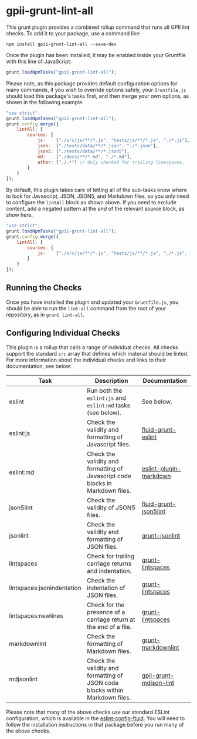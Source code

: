 # gpii-grunt-lint-all

This grunt plugin provides a combined rollup command that runs all GPII lint checks. To add it to your package, use a
command like:

```shell
npm install gpii-grunt-lint-all --save-dev
```

Once the plugin has been installed, it may be enabled inside your Gruntfile with this line of JavaScript:

```javascript
grunt.loadNpmTasks("gpii-grunt-lint-all");
```

Please note, as this package provides default configuration options for many commands, if you wish to override options
safely, your `Gruntfile.js` should load this package's tasks first, and then merge your own options, as shown in the
following example:

```javascript
"use strict";
grunt.loadNpmTasks("gpii-grunt-lint-all");
grunt.config.merge({
    lintAll: {
        sources: {
            js:    ["./src/js/**/*.js", "tests/js/**/*.js", "./*.js"],
            json:  ["./tests/data/**/*.json", "./*.json"],
            json5: ["./tests/data/**/*.json5"],
            md:    ["./docs/**/*.md", "./*.md"],
            other: ["./.*"] // Only checked for trailing linespaces.
        }
    }
});
```

By default, this plugin takes care of letting all of the sub-tasks know where to look for Javascript, JSON, JSON5, and
Markdown files, so you only need to configure the `lintAll` block as shown above.  If you need to exclude content, add a
negated pattern at the *end* of the relevant source block, as show here.

```javascript
"use strict";
grunt.loadNpmTasks("gpii-grunt-lint-all");
grunt.config.merge({
    lintAll: {
        sources: {
            js:    ["./src/js/**/*.js", "tests/js/**/*.js", "./*.js", "!./src/lib/**/*.js"]
        }
    }
});
```

## Running the Checks

Once you have installed the plugin and updated your `Gruntfile.js`, you should be able to run the `lint-all` command from
the root of your repository, as in `grunt lint-all`.

## Configuring Individual Checks

This plugin is a rollup that calls a range of individual checks.  All checks support the standard `src` array that
defines which material should be linted.  For more information about the individual checks and links to their
documentation, see below:

| Task                       | Description | Documentation |
| -------------------------- | ----------- | ------------- |
| eslint                     | Run both the `eslint:js` and `eslint:md` tasks (see below). | See below. |
| eslint:js                  | Check the validity and formatting of Javascript files. | [fluid-grunt-eslint](https://github.com/fluid-project/fluid-grunt-eslint) |
| eslint:md                  | Check the validity and formatting of Javascript code blocks in Markdown files. | [eslint-plugin-markdown](https://github.com/eslint/eslint-plugin-markdown) |
| json5lint                  | Check the validity of JSON5 files. | [fluid-grunt-json5lint](https://github.com/fluid-project/fluid-grunt-json5lint) |
| jsonlint                   | Check the validity and formatting of JSON files. | [grunt-jsonlint](https://github.com/brandonramirez/grunt-jsonlint) |
| lintspaces                 | Check for trailing carriage returns and indentation. | [grunt-lintspaces](https://github.com/schorfES/grunt-lintspaces) |
| lintspaces:jsonindentation | Check the indentation of JSON files. | [grunt-lintspaces](https://github.com/schorfES/grunt-lintspaces) |
| lintspaces:newlines        | Check for the presence of a carriage return at the end of a file. | [grunt-lintspaces](https://github.com/schorfES/grunt-lintspaces) |
| markdownlint               | Check the formatting of Markdown files. | [grunt-markdownlint](https://github.com/sagiegurari/grunt-markdownlint) |
| mdjsonlint                 | Check the validity and formatting of JSON code blocks within Markdown files. | [gpii-grunt-mdjson-lint](https://github.com/GPII/gpii-grunt-mdjson-lint) |

Please note that many of the above checks use our standard ESLint configuration, which is available in the
[eslint-config-fluid](https://github.com/fluid-project/eslint-config-fluid).  You will need to follow the installation
instructions in that package before you run many of the above checks.

